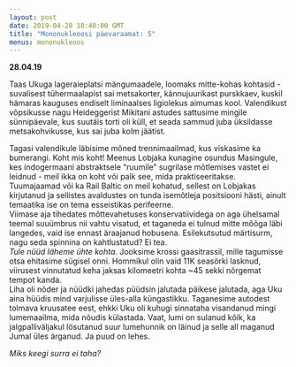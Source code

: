 ```yaml
---
layout: post
date: 2019-04-28 18:40:00 GMT
title: "Mononukleoosi päevaraamat: 5"
menus: mononukleoos
---
```

**28.04.19**

Taas Ukuga lageraieplatsi mängumaadele, loomaks mitte-kohas kohtasid - suvalisest tühermaalapist sai metsakorter, kännujuurikast purskkaev, kuskil hämaras kauguses endiselt liminaalses ligiolekus aimumas kool. Valendikust võpsikusse nagu Heideggerist Mikitani astudes sattusime mingile sünnipäevale, kus suutäis torti oli küll, et seada sammud juba üksildasse metsakohvikusse, kus sai juba kolm jäätist.  

Tagasi valendikule läbisime mõned trennimaailmad, kus viskasime ka bumerangi. Koht mis koht! Meenus Lobjaka kunagine osundus Masingule, kes indogermaani abstraktsele “ruumile” sugrilase mõtlemises vastet ei leidnud - meil ikka on koht või paik see, mida praktiseeritakse. Tuumajaamad või ka Rail Baltic on meil kohatud, sellest on Lobjakas kirjutanud ja sellistes avaldustes on tunda isemõtleja positsiooni hästi, ainult temaatika ise on tema esseistikas perifeerne.  
Viimase aja tihedates mõttevahetuses konservatiividega on aga ühelsamal teemal suuümbrus nii vahtu visatud, et taganeda ei tulnud mitte mõõga läbi langedes, vaid ise ennast äraajanud hobusena. Esilekutsutud märtisurm, nagu seda spinnina on kahtlustatud? Ei tea.  
*Tule nüüd läheme ühte kohta*. Jooksime krossi gaasitrassil, mille tagumisse otsa ehitasime sügisel onni. Hommikul olin vaid 11K seasörki lasknud, viirusest vinnutatud keha jaksas kilomeetri kohta ~45 sekki nõrgemat tempot kanda.  
Liha oli nõder ja nüüdki jahedas püüdsin jalutada päikese jalutada, aga Uku aina hüüdis mind varjulisse üles-alla küngastikku. Taganesime autodest tolmava kruusatee eest, ehkki Uku oli kuhugi sinnataha visandanud mingi lumemaailma, mida nõudis külastada. Vaat, lumi on sulanud kõik, ka jalgpalliväljakul lösutanud suur lumehunnik on läinud ja selle all maganud Jumal üles ärganud. Ja puud on lehes.  

*Miks keegi surra ei taha?*

